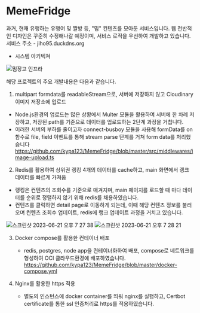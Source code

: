 # MemeFridge

과거, 현재 유행하는 유행어 및 짤방 등, "밈" 컨텐츠를 모아둔 서비스입니다.
웹 전반적인 디자인은 꾸준히 수정해나갈 예정이며, 서비스 로직을 우선하여 개발하고 있습니다.
서비스 주소 - jiho95.duckdns.org

- 시스템 아키텍쳐

![밈장고 인프라](https://github.com/kypa123/MemeFridge/assets/86966661/d25d867c-f8bf-45b1-acb7-f72c79dfa7f0)

해당 프로젝트의 주요 개발내용은 다음과 같습니다.

1. multipart formdata를 readableStream으로, 서버에 저장하지 않고 Cloudinary 이미지 저장소에 업로드

- Node.js환경의 업로드는 많은 상황에서 Multer 모듈을 활용하여 서버에 한 차례 저장하고, 저장된 path를 기준으로 데이터를 업로드하는 2단계 과정을 거칩니다.
- 이러한 서버의 부하를 줄이고자 connect-busboy 모듈을 사용해 formData를 on 함수로 file, field 이벤트를 통해 stream parse 단계를 거쳐 form data를 처리했습니다
  https://github.com/kypa123/MemeFridge/blob/master/src/middlewares/image-upload.ts

2. Redis를 활용하여 상위권 랭킹 4개의 데이터를 cache하고, main 화면에서 랭크 데이터를 빠르게 가져옴

- 랭킹은 컨텐츠의 조회수를 기준으로 매겨지며, main 페이지를 로드할 때 마다 데이터를 순위로 정렬하지 않기 위해 redis를 채용하였습니다.
- 컨텐츠를 클릭하면 detail page로 이동하게 되는데, 이때 해당 컨텐츠 정보를 불러오며 컨텐츠 조회수 업데이트, redis에 랭크 업데이트 과정을 거치고 있습니다.

![스크린샷 2023-06-21 오후 7 27 38](https://github.com/kypa123/MemeFridge/assets/86966661/a18952c5-868c-4915-890f-8ed9f55b33f9)
![스크린샷 2023-06-21 오후 7 28 21](https://github.com/kypa123/MemeFridge/assets/86966661/51f44770-bb85-4e2a-9c92-3a9829762ea0)

3. Docker compose를 활용한 컨테이너 배포

   - redis, postgres, node app을 컨테이너화하여 배포, compose로 네트워크를 형성하여 OCI 클라우드환경에 배포하였습니다.
     https://github.com/kypa123/MemeFridge/blob/master/docker-compose.yml

4. Nginx를 활용한 https 적용
   - 별도의 인스턴스에 docker container를 띄워 nginx를 실행하고, Certbot certificate를 통한 ssl 인증처리로 https를 적용하였습니다.

